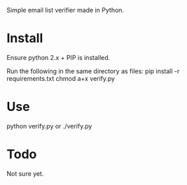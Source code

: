 Simple email list verifier made in Python.


Install
===============
Ensure python 2.x + PIP is installed.

Run the following in the same directory as files:
pip install -r requirements.txt
chmod a+x verify.py


Use
===============
python verify.py or ./verify.py


Todo
===============
Not sure yet.
